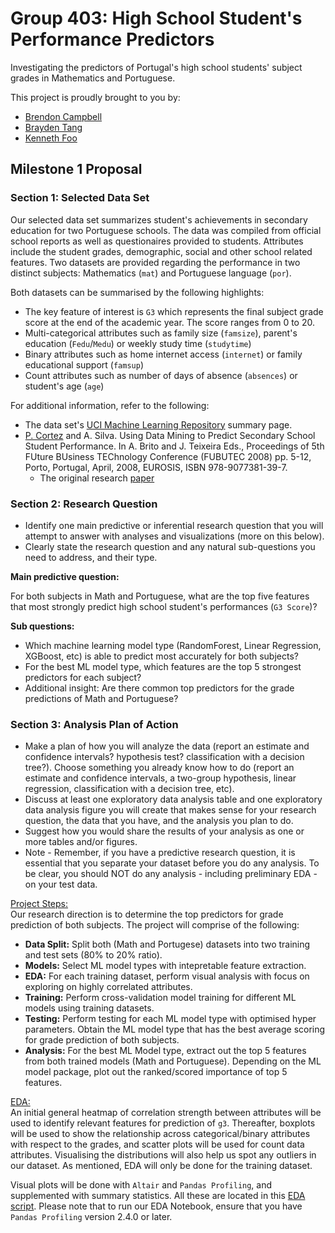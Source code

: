 # Group 403: High School Student's Performance Predictors
Investigating the predictors of Portugal's high school students' subject grades in Mathematics and Portuguese.

This project is proudly brought to you by:
- [Brendon Campbell](https://github.com/brendoncampbell)
- [Brayden Tang](https://github.com/braydentang1)
- [Kenneth Foo](https://github.com/kfoofw)

## Milestone 1 Proposal

### Section 1: Selected Data Set

Our selected data set summarizes student's achievements in secondary education for two Portuguese schools. The data was compiled from official school reports as well as questionaires provided to students. Attributes include the student grades, demographic, social and other school related features. Two datasets are provided regarding the performance in two distinct subjects: Mathematics (`mat`) and Portuguese language (`por`). 

Both datasets can be summarised by the following highlights:
- The key feature of interest is `G3` which represents the final subject grade score at the end of the academic year. The score ranges from 0 to 20. 
- Multi-categorical attributes such as family size (`famsize`), parent's education (`Fedu`/`Medu`) or weekly study time (`studytime`)
- Binary attributes such as home internet access (`internet`) or family educational support (`famsup`)
- Count attributes such as number of days of absence (`absences`) or student's age (`age`)

For additional information, refer to the following:
- The data set's [UCI Machine Learning Repository](https://archive.ics.uci.edu/ml/datasets/Student+Performance) summary page.
- [P. Cortez](http://www3.dsi.uminho.pt/pcortez/Home.html) and A. Silva. Using Data Mining to Predict Secondary School Student Performance. In A. Brito and J. Teixeira Eds., Proceedings of 5th FUture BUsiness TEChnology Conference (FUBUTEC 2008) pp. 5-12, Porto, Portugal, April, 2008, EUROSIS, ISBN 978-9077381-39-7. 
    - The original research [paper](http://www3.dsi.uminho.pt/pcortez/student.pdf)


### Section 2: Research Question

- Identify one main predictive or inferential research question that you will attempt to answer with analyses and visualizations (more on this below). 
- Clearly state the research question and any natural sub-questions you need to address, and their type.

__Main predictive question:__ 

For both subjects in Math and Portuguese, what are the top five features that most strongly predict high school student's performances (`G3 Score`)?

__Sub questions:__ 
 - Which machine learning model type (RandomForest, Linear Regression, XGBoost, etc) is able to predict most accurately for both subjects?
 - For the best ML model type, which features are the top 5 strongest predictors for each subject?
 - Additional insight: Are there common top predictors for the grade predictions of Math and Portuguese?

### Section 3: Analysis Plan of Action

- Make a plan of how you will analyze the data (report an estimate and confidence intervals? hypothesis test? classification with a decision tree?). Choose something you already know how to do (report an estimate and confidence intervals, a two-group hypothesis, linear regression, classification with a decision tree, etc).
- Discuss at least one exploratory data analysis table and one exploratory data analysis figure you will create that makes sense for your research question, the data that you have, and the analysis you plan to do.
- Suggest how you would share the results of your analysis as one or more tables and/or figures.
- Note - Remember, if you have a predictive research question, it is essential that you separate your dataset before you do any analysis. To be clear, you should NOT do any analysis - including preliminary EDA - on your test data.

<u>Project Steps:</u>  
Our research direction is to determine the top predictors for grade prediction of both subjects. The project will comprise of the following:
- __Data Split:__ Split both (Math and Portugese) datasets into two training and test sets (80% to 20% ratio). 
- __Models:__ Select ML model types with intepretable feature extraction.
- __EDA:__ For each training dataset, perform visual analysis with focus on exploring on highly correlated attributes.
- __Training:__ Perform cross-validation model training for different ML models using training datasets.
- __Testing:__ Perform testing for each ML model type with optimised hyper parameters. Obtain the ML model type that has the best average scoring for grade prediction of both subjects.
- __Analysis:__ For the best ML Model type, extract out the top 5 features from both trained models (Math and Portuguese). Depending on the ML model package, plot out the ranked/scored importance of top 5 features.

<u>EDA:</u>  
An initial general heatmap of correlation strength between attributes will be used to identify relevant features for prediction of `g3`. Thereafter,  boxplots will be used to show the relationship across categorical/binary attributes with respect to the grades, and scatter plots will be used for count data attributes. Visualising the distributions will also help us spot any outliers in our dataset. As mentioned, EDA will only be done for the training dataset. 

Visual plots will be done with `Altair` and `Pandas Profiling`, and supplemented with summary statistics. All these are located in this [EDA script](./src/EDA.ipynb). Please note that to run our EDA Notebook, ensure that you have `Pandas Profiling` version 2.4.0 or later.